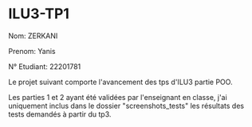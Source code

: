 # ILU3-TP1
Nom: ZERKANI

Prenom: Yanis

N° Etudiant: 22201781

Le projet suivant comporte l'avancement des tps d'ILU3 partie POO. 

Les parties 1 et 2 ayant été validées par l'enseignant en classe, j'ai uniquement inclus dans le dossier "screenshots_tests" les résultats des tests demandés à partir du tp3.
